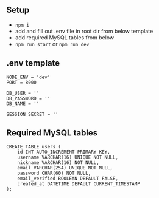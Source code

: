 ## Setup
* ```npm i```
* add and fill out .env file in root dir from below template
* add required MySQL tables from below
* ```npm run start``` or ```npm run dev```

## .env template
```
NODE_ENV = 'dev'
PORT = 8000

DB_USER = ''
DB_PASSWORD = ''
DB_NAME = ''

SESSION_SECRET = ''
```

## Required MySQL tables
```
CREATE TABLE users (
	id INT AUTO_INCREMENT PRIMARY KEY,
    username VARCHAR(16) UNIQUE NOT NULL,
    nickname VARCHAR(16) NOT NULL,
    email VARCHAR(254) UNIQUE NOT NULL,
    password CHAR(60) NOT NULL,
    email_verified BOOLEAN DEFAULT FALSE,
    created_at DATETIME DEFAULT CURRENT_TIMESTAMP
);
```